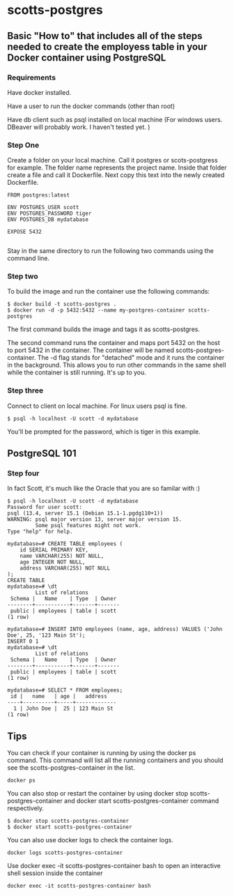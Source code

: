 # scotts-postgres

## Basic "How to" that includes all of the steps needed to create the employess table in your Docker container using PostgreSQL


### Requirements

Have docker installed.

Have a user to run the docker commands (other than root)

Have db client such as psql installed on local machine (For windows users. DBeaver will probably work. I haven't tested yet. )

### Step One
Create a folder on your local machine. Call it postgres or scots-postgress for example. The folder name represents the project name. 
Inside that folder create a file and call it Dockerfile. Next copy this text into the newly created Dockerfile.

```
FROM postgres:latest

ENV POSTGRES_USER scott
ENV POSTGRES_PASSWORD tiger
ENV POSTGRES_DB mydatabase

EXPOSE 5432


```
Stay in the same directory to run the following two commands using the command line. 

### Step two

To build the image and run the container use the following commands:

```
$ docker build -t scotts-postgres .
$ docker run -d -p 5432:5432 --name my-postgres-container scotts-postgres
```


The first command builds the image and tags it as scotts-postgres.

The second command runs the container and maps port 5432 on the host to port 5432 in the container. The container will be named scotts-postgres-container. The -d flag stands for "detached" mode and it runs the container in the background. This allows you to run other commands in the same shell while the container is still running. It's up to you.

### Step three
Connect to client on local machine. For linux users psql is fine.


```
$ psql -h localhost -U scott -d mydatabase
```

You'll be prompted for the password, which is tiger in this example.

## PostgreSQL 101

### Step four
In fact Scott, it's much like the Oracle that you are so familar with :)

```
$ psql -h localhost -U scott -d mydatabase
Password for user scott:
psql (13.4, server 15.1 (Debian 15.1-1.pgdg110+1))
WARNING: psql major version 13, server major version 15.
         Some psql features might not work.
Type "help" for help.

mydatabase=# CREATE TABLE employees (
    id SERIAL PRIMARY KEY,
    name VARCHAR(255) NOT NULL,
    age INTEGER NOT NULL,
    address VARCHAR(255) NOT NULL
);
CREATE TABLE
mydatabase=# \dt
         List of relations
 Schema |   Name    | Type  | Owner
--------+-----------+-------+-------
 public | employees | table | scott
(1 row)

mydatabase=# INSERT INTO employees (name, age, address) VALUES ('John Doe', 25, '123 Main St');
INSERT 0 1
mydatabase=# \dt
         List of relations
 Schema |   Name    | Type  | Owner
--------+-----------+-------+-------
 public | employees | table | scott
(1 row)

mydatabase=# SELECT * FROM employees;
 id |   name   | age |   address
----+----------+-----+-------------
  1 | John Doe |  25 | 123 Main St
(1 row)

```


## Tips 

You can check if your container is running by using the docker ps command. This command will list all the running containers and you should see the scotts-postgres-container in the list.

```
docker ps
```

You can also stop or restart the container by using docker stop scotts-postgres-container and docker start scotts-postgres-container command respectively.

```
$ docker stop scotts-postgres-container
$ docker start scotts-postgres-container
```

You can also use docker logs to check the container logs.

```
docker logs scotts-postgres-container
```

Use docker exec -it scotts-postgres-container bash to open an interactive shell session inside the container

```
docker exec -it scotts-postgres-container bash
```

